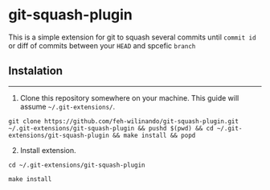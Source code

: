 # git-squash-plugin

This is a simple extension for git to squash several commits until `commit id` or diff of commits between your `HEAD` and spcefic `branch`

## Instalation 
---
1. Clone this repository somewhere on your machine. This guide will assume `~/.git-extensions/`.
```
git clone https://github.com/feh-wilinando/git-squash-plugin.git ~/.git-extensions/git-squash-plugin && pushd $(pwd) && cd ~/.git-extensions/git-squash-plugin && make install && popd
```
2. Install extension.
```
cd ~/.git-extensions/git-squash-plugin

make install 
```

